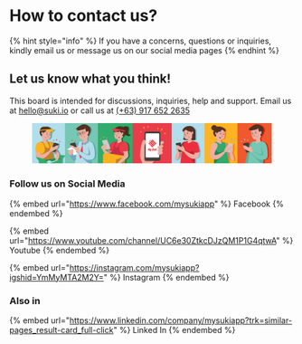 # How to contact us?

{% hint style="info" %}
If you have a concerns, questions or inquiries, kindly email us or message us on our social media pages
{% endhint %}

## Let us know what you think!

This board is intended for discussions, inquiries, help and support. Email us at [hello@suki.io](mailto:hello@suki.io) or call us at [(+63) 917 652 2635](https://docs.suki.io/internal/##)

<figure><img src=".gitbook/assets/sukicover.jpg" alt=""><figcaption></figcaption></figure>

### Follow us on Social Media

{% embed url="https://www.facebook.com/mysukiapp" %}
Facebook
{% endembed %}

{% embed url="https://www.youtube.com/channel/UC6e30ZtkcDJzQM1P1G4qtwA" %}
Youtube
{% endembed %}

{% embed url="https://instagram.com/mysukiapp?igshid=YmMyMTA2M2Y=" %}
Instagram
{% endembed %}

### Also in&#x20;

{% embed url="https://www.linkedin.com/company/mysukiapp?trk=similar-pages_result-card_full-click" %}
Linked In
{% endembed %}

